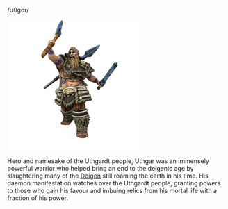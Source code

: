 /ʊθgɑr/

![](Uthgar.png)

Hero and namesake of the Uthgardt people, Uthgar was an immensely powerful warrior who helped bring an end to the deigenic age by slaughtering many of the [Deigen](../../../Species/Deigen/Deigen.md) still roaming the earth in his time. His daemon manifestation watches over the Uthgardt people, granting powers to those who gain his favour and imbuing relics from his mortal life with a fraction of his power.
